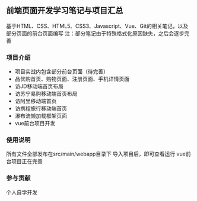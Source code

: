 ## 前端页面开发学习笔记与项目汇总
基于HTML、CSS、HTML5、CSS3、Javascript、Vue、Git的相关笔记，以及部分页面的前台页面编写
注：部分笔记由于特殊格式化原因缺失，之后会逐步完善

### 项目介绍
- 项目实战内包含部分前台页面（待完善）
- 品优购首页、购物页面、注册页面、手机详情页面
- 访JD移动端首页布局
- 访苏宁易购移动端首页布局
- 访阿里移动端首页
- 访携程旅行移动端首页
- 瀑布流懒加载框架页面
- vue前台项目开发
### 使用说明
所有文件全部发布在src/main/webapp目录下
导入项目后，即可查看运行
vue前台项目正在完善

### 参与贡献
个人自学开发

